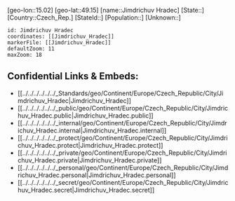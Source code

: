 ﻿---
location: [49.15,15.02]
mapzoom: [7,12] 
mapmarker: city 
type: City
tags:
- geo/City


SpocWebEntityId: 31202
isDeleted: false
confidential: public

---
[geo-lon::15.02]
[geo-lat::49.15]
[name::Jimdrichuv Hradec]
[State::]
[Country::Czech_Rep.]
[StateId::]
[Population::]
[Unknown::]


```leaflet
id: Jimdrichuv Hradec
coordinates: [[Jimdrichuv_Hradec]]
markerFile: [[Jimdrichuv_Hradec]]
defaultZoom: 11 
maxZoom: 18
```


## Confidential Links & Embeds: 
- [[../../../../../../_Standards/geo/Continent/Europe/Czech_Republic/City/Jimdrichuv_Hradec|Jimdrichuv_Hradec]] 
- [[../../../../../../_public/geo/Continent/Europe/Czech_Republic/City/Jimdrichuv_Hradec.public|Jimdrichuv_Hradec.public]] 
- [[../../../../../../_internal/geo/Continent/Europe/Czech_Republic/City/Jimdrichuv_Hradec.internal|Jimdrichuv_Hradec.internal]] 
- [[../../../../../../_protect/geo/Continent/Europe/Czech_Republic/City/Jimdrichuv_Hradec.protect|Jimdrichuv_Hradec.protect]] 
- [[../../../../../../_private/geo/Continent/Europe/Czech_Republic/City/Jimdrichuv_Hradec.private|Jimdrichuv_Hradec.private]] 
- [[../../../../../../_personal/geo/Continent/Europe/Czech_Republic/City/Jimdrichuv_Hradec.personal|Jimdrichuv_Hradec.personal]] 
- [[../../../../../../_secret/geo/Continent/Europe/Czech_Republic/City/Jimdrichuv_Hradec.secret|Jimdrichuv_Hradec.secret]] 
